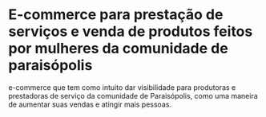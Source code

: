 # E-commerce para prestação de serviços e venda de produtos feitos por mulheres da comunidade de paraisópolis

e-commerce que tem como intuito dar visibilidade para produtoras e prestadoras de serviço da comunidade de Paraisópolis, como uma maneira de aumentar suas vendas e atingir mais pessoas. 
